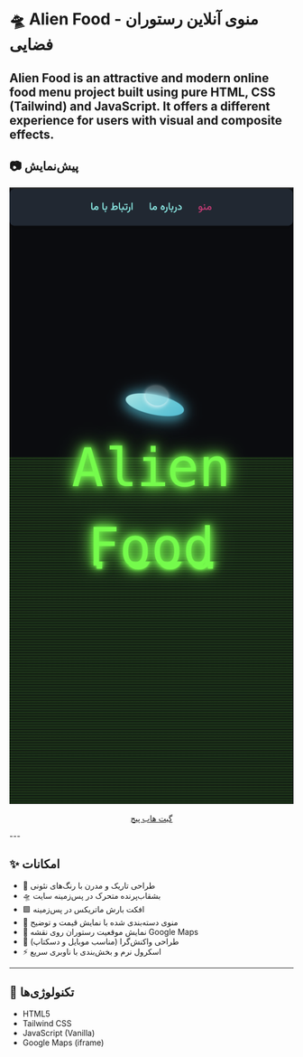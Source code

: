 # 🛸 Alien Food - منوی آنلاین رستوران فضایی

Alien Food is an attractive and modern online food menu project built using pure HTML, CSS (Tailwind) and JavaScript. It offers a different experience for users with visual and composite effects.
---

## 📷 پیش‌نمایش
<div align="center">
<img src="./assets/images/Screenshot.png" alt="پیش‌نمایش پروژه Alien Food" width="600"/>

[گیت هاب پیج](https://danialkk.github.io/alien-food/)  
</div>
---

## ✨ امکانات

- 🎨 طراحی تاریک و مدرن با رنگ‌های نئونی
- 🛸 بشقاب‌پرنده متحرک در پس‌زمینه سایت
- 🟩 افکت بارش ماتریکس در پس‌زمینه
- 🧾 منوی دسته‌بندی شده با نمایش قیمت و توضیح
- 📍 نمایش موقعیت رستوران روی نقشه Google Maps
- 📱 طراحی واکنش‌گرا (مناسب موبایل و دسکتاپ)
- ⚡ اسکرول نرم و بخش‌بندی با ناوبری سریع

---

## 🔧 تکنولوژی‌ها

- HTML5
- Tailwind CSS
- JavaScript (Vanilla)
- Google Maps (iframe)

